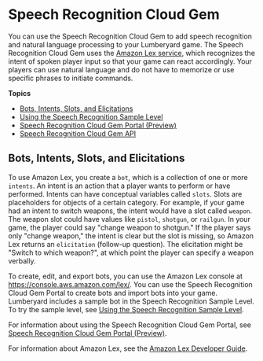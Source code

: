 # Speech Recognition Cloud Gem<a name="cloud-canvas-cloud-gem-speech-recognition-intro"></a>

You can use the Speech Recognition Cloud Gem to add speech recognition and natural language processing to your Lumberyard game\. The Speech Recognition Cloud Gem uses the [Amazon Lex service](https://aws.amazon.com/lex/), which recognizes the intent of spoken player input so that your game can react accordingly\. Your players can use natural language and do not have to memorize or use specific phrases to initiate commands\.

**Topics**
+ [Bots, Intents, Slots, and Elicitations](#cloud-canvas-cloud-gem-speech-recognition-intro-bots-intents-slots-and-elicitations)
+ [Using the Speech Recognition Sample Level](cloud-canvas-cloud-gem-speech-recognition-sample-level.md)
+ [Speech Recognition Cloud Gem Portal \(Preview\)](cloud-canvas-cloud-gem-speech-recognition-cgp.md)
+ [Speech Recognition Cloud Gem API](cloud-canvas-cloud-gem-speech-recognition-api.md)

## Bots, Intents, Slots, and Elicitations<a name="cloud-canvas-cloud-gem-speech-recognition-intro-bots-intents-slots-and-elicitations"></a>

To use Amazon Lex, you create a `bot`, which is a collection of one or more `intents`\. An intent is an action that a player wants to perform or have performed\. Intents can have conceptual variables called `slots`\. Slots are placeholders for objects of a certain category\. For example, if your game had an intent to switch weapons, the intent would have a slot called `weapon`\. The weapon slot could have values like `pistol`, `shotgun`, or `railgun`\. In your game, the player could say "change weapon to shotgun\." If the player says only "change weapon," the intent is clear but the slot is missing, so Amazon Lex returns an `elicitation` \(follow\-up question\)\. The elicitation might be "Switch to which weapon?", at which point the player can specify a weapon verbally\.

To create, edit, and export bots, you can use the Amazon Lex console at [https://console\.aws\.amazon\.com/lex/](https://console.aws.amazon.com/lex/)\. You can use the Speech Recognition Cloud Gem Portal to create bots and import bots into your game\. Lumberyard includes a sample bot in the Speech Recognition Sample Level\. To try the sample level, see [Using the Speech Recognition Sample Level](cloud-canvas-cloud-gem-speech-recognition-sample-level.md)\.

For information about using the Speech Recognition Cloud Gem Portal, see [Speech Recognition Cloud Gem Portal \(Preview\)](cloud-canvas-cloud-gem-speech-recognition-cgp.md)\.

For information about Amazon Lex, see the [Amazon Lex Developer Guide](https://docs.aws.amazon.com/lex/latest/dg/)\.
